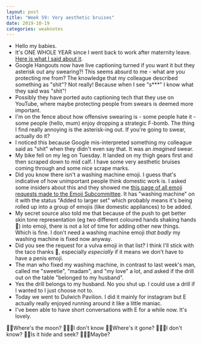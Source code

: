```yaml
---
layout: post
title: "Week 59: Very aesthetic bruises"
date: 2019-10-19
categories: weaknotes
---
```

* Hello my babies.
* It's ONE WHOLE YEAR since I went back to work after maternity leave. [Here is what I said about it](https://alicebartlett.co.uk/blog/weaknotes-7).
* Google Hangouts now have live captioning turned if you want it but they asterisk out any swearing?! This seems absurd to me - what are you protecting me from? The knowledge that my colleague described something as "shit"? Not really! Because when I see "s***" I know what they said was "shit"!
* Possibly they have ported auto captioning tech that they use on YouTube, where maybe protecting people from swears is deemed more important.
* I'm on the fence about how offensive swearing is - some people hate it - some people (hello, mum) enjoy dropping a strategic F-bomb. The thing I find really annoying is the asterisk-ing out. If you're going to swear, actually do it?
* I noticed this because Google mis-interpreted something my colleague said as "shit" when they didn't even say that. It was an _imagined_ swear.
* My bike fell on my leg on Tuesday. It landed on my thigh gears first and then scraped down to mid calf. I have some very aesthetic bruises coming through and some nice scrape marks.
* Did you know there isn't a washing machine emoji. I guess that's indicative of how unimportant people think domestic work is. I asked some insiders about this and they showed me [this page of all emoji requests made to the Emoji Subcommittee](https://unicode.org/emoji/emoji-requests.html). It has "washing machine" on it with the status "Added to larger set" which probably means it's being rolled up into a group of emojis (like domestic appliances) to be added.
* My secret source also told me that because of the push to get better skin tone representation (eg two different coloured hands shaking hands 🤝) into emoji, there is not a lot of time for adding other new things. Which is fine. I don't need a washing machine emoji _that badly_ my washing machine is fixed now anyway.
* Did you see the request for a vulva emoji in that list? I think I'll stick with the taco thanks 🌮, especially _especially_ if it means we don't have to have a penis emoji.
* The man who fixed my washing machine, in contrast to last week's man, called me "sweetie", "madam", and "my love" a lot, and asked if the drill out on the table "belonged to my husband".
* Yes the drill belongs to my husband. No you shut up. I could use a drill if I wanted to I just choose not to.
* Today we went to Dulwich Pavilion. I did it mainly for instagram but E actually really enjoyed running around it like a little maniac.
* I've been able to have short conversations with E for a while now. It's lovely.

👶🏼Where's the moon?
🤷🏻‍♀️I don't know
👶🏼Where's it gone?
🤷🏻‍♀️I don't know?
👶🏼Is it hide and seek?
🤷🏻‍♀️Maybe?
